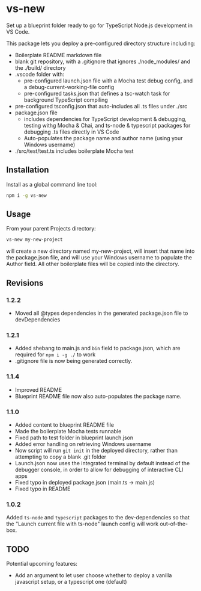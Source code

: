 # vs-new

Set up a blueprint folder ready to go for TypeScript Node.js development in VS Code.

This package lets you deploy a pre-configured directory structure including:

* Boilerplate README markdown file
* blank git repository, with a .gitignore that ignores ./node_modules/ and the ./build/ directory
* .vscode folder with:
    * pre-configured launch.json file with a Mocha test debug config, and a debug-current-working-file config
    * pre-configured tasks.json that defines a tsc-watch task for background TypeScript compiling
* pre-configured tsconfig.json that auto-includes all .ts files under ./src
* package.json file
    * includes dependencies for TypeScript development & debugging, testing withg Mocha & Chai, and ts-node & typescript packages for debugging .ts files directly in VS Code
    * Auto-populates the package name and author name (using your Windows username)
* ./src/test/test.ts includes boilerplate Mocha test

## Installation

Install as a global command line tool:

```bash
npm i -g vs-new
```

## Usage

From your parent Projects directory:

```bash
vs-new my-new-project
```

will create a new directory named my-new-project, will insert that name into the package.json file, and will use your Windows username to populate the Author field. All other boilerplate files will be copied into the directory.

## Revisions

### 1.2.2

* Moved all @types dependencies in the generated package.json file to devDependencies

### 1.2.1

* Added shebang to main.js and `bin` field to package.json, which are required for `npm i -g ./` to work
* .gitignore file is now being generated correctly.

### 1.1.4

* Improved README
* Blueprint README file now also auto-populates the package name.

### 1.1.0

* Added content to blueprint README file
* Made the boilerplate Mocha tests runnable
* Fixed path to test folder in blueprint launch.json
* Added error handling on retrieving Windows username
* Now script will run `git init` in the deployed directory, rather than attempting to copy a blank .git folder
* Launch.json now uses the integrated terminal by default instead of the debugger console, in order to allow for debugging of interactive CLI apps
* Fixed typo in deployed package.json (main.ts -> main.js)
* Fixed typo in README

### 1.0.2

Added `ts-node` and `typescript` packages to the dev-dependencies so that the "Launch current file with ts-node" launch config will work out-of-the-box.

## TODO

Potential upcoming features:

* Add an argument to let user choose whether to deploy a vanilla javascript setup, or a typescript one (default)
